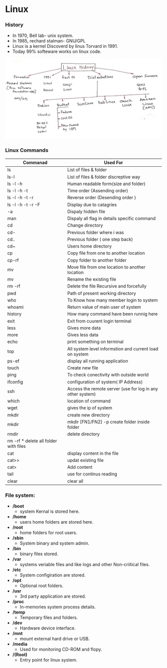 # Linux
### History
- In 1970, Bell lab- unix system. 
- In 1985, rechard stalman- GNU/GPL
- Linux is a kernel Discoverd by linus Torvard in 1991.
- Today 99% softeware works on linux code. 

<p><img src="images/photo_2021-08-05_10-57-01.jpg" width="800"></p>

### Linux Commands
| Commanad | 	          Used For |
| --------- |---------------------  |
| ls	|	 List of files & folder|  
| ls-l	|	 List of files & folder discreptive way|.
| ls -l -h | 	 Human readable form(size and folder)|
| ls -l -h -t |	 Time order (Assending order) |
| ls -l -h -t -r |	 Reverse order (Desending order ) |
|ls -l -h -t -r -F  | Display due to catagries |
| -a	|	 Dispaly hidden file | 
| man |		 Dispaly all flag in details specific command |
| cd |		 Change directory |
| cd-	|	Previous folder where i was |
| cd..	|	Previous folder ( one step back) |
| cd~	|	Users home directory  |
| cp	|	Copy file from one to another location |
| cp-rf	|	Copy folder to another folder |
| mv	|   Move file from one location to another location|
| mv    |   Rename the existing file |
| rm -rf	|	Delete the file Recursive and forcefully |
| pwd	|	Path of present working directory |
| who	|	To Know how many member login to system |
| whoami |	Return value of main user of system |
| history |	How many command have been runnig here |
| exit	  | Exit from cuurent login terminal |
|less	|	Gives more data |
| more	|	Gives less data|
| echo	|	print something on terminal |
| top	|        All system level informstion and current load on system |
| ps-ef |		display all running application |
| touch	|	Create new file |
| ping	| To check conectivity with outside world |
| ifconfig |       configuration of system( IP Address) |
| ssh	   |     Access the remote server (use for log in any other system) |
| which	|	location of command |
| wget	 |       gives the ip of system |
| mkdir	  |      create new directory |
| mkdir	   |     mkdir [FN1/FN2] -p  create folder inside folder |
| rmdir	|	delete directory |
| rm -rf *	delete all folder with files |
| cat |		display content in the file |
| cat>> |		updat existing file |
| cat>	|	Add content |
| tail	|	use for continus reading |
| clear	|	clear all |





### File system:
- **/boot** 
   - system Kernal is stored here. 
- **/home** 
    - users home folders are stored here.
- **/root** 
     - home folders for root users.
- **/sbin** 
    - System binary and system admin.
- **/bin** 
    - binary files stored.
- **/var** 
    -   systems veriable files and like logs and other Non-criitical files.
- **/etc** 
    - System configiration are stored.
- **/opt** 
    - Optional root folders.
- **/usr** 
    - 3rd party application are stored.
- **/proc**
    - In-memories system process details.
- **/temp** 
    - Temporary files and folders.
- **/dev** 
    -  Hardware device interface.
- **/mnt** 
    - mount external hard drive or USB.
- **/media** 
    - Used for monitoring CD-ROM and flopy.
- **/(Root)** 
    - Entry point for linux system.

